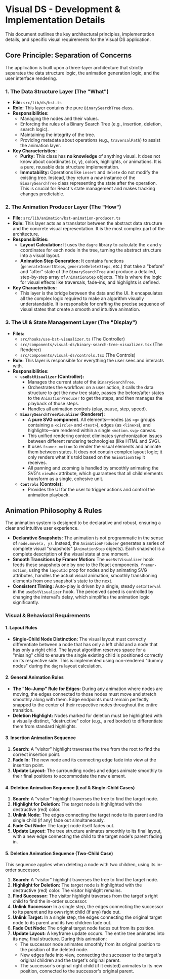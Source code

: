 # Visual DS - Development & Implementation Details

This document outlines the key architectural principles, implementation details, and specific visual requirements for the Visual DS application.

## Core Principle: Separation of Concerns

The application is built upon a three-layer architecture that strictly separates the data structure logic, the animation generation logic, and the user interface rendering.

### 1. The Data Structure Layer (The "What")

-   **File:** `src/lib/ds/bst.ts`
-   **Role:** This layer contains the pure `BinarySearchTree` class.
-   **Responsibilities:**
    -   Managing the nodes and their values.
    -   Enforcing the rules of a Binary Search Tree (e.g., insertion, deletion, search logic).
    -   Maintaining the integrity of the tree.
    -   Providing metadata about operations (e.g., `traversalPath`) to assist the animation layer.
-   **Key Characteristics:**
    -   **Purity:** This class has **no knowledge** of anything visual. It does not know about coordinates (x, y), colors, highlights, or animations. It is a pure, reusable data structure implementation.
    -   **Immutability:** Operations like `insert` and `delete` do not modify the existing tree. Instead, they return a *new* instance of the `BinarySearchTree` class representing the state after the operation. This is crucial for React's state management and makes tracking changes predictable.

### 2. The Animation Producer Layer (The "How")

-   **File:** `src/lib/animation/bst-animation-producer.ts`
-   **Role:** This layer acts as a translator between the abstract data structure and the concrete visual representation. It is the most complex part of the architecture.
-   **Responsibilities:**
    -   **Layout Calculation:** It uses the `dagre` library to calculate the `x` and `y` coordinates for each node in the tree, turning the abstract structure into a visual layout.
    -   **Animation Step Generation:** It contains functions (`generateInsertSteps`, `generateDeleteSteps`, etc.) that take a "before" and "after" state of the `BinarySearchTree` and produce a detailed, step-by-step array of `AnimationStep` objects. This is where the logic for visual effects like traversals, fade-ins, and highlights is defined.
-   **Key Characteristics:**
    -   This layer is the bridge between the data and the UI. It encapsulates all the complex logic required to make an algorithm visually understandable. It is responsible for crafting the precise sequence of visual states that create a smooth and intuitive animation.

### 3. The UI & State Management Layer (The "Display")

-   **Files:**
    -   `src/hooks/use-bst-visualizer.ts` (The Controller)
    -   `src/components/visual-ds/binary-search-tree-visualizer.tsx` (The Renderer)
    -   `src/components/visual-ds/controls.tsx` (The Controls)
-   **Role:** This layer is responsible for everything the user sees and interacts with.
-   **Responsibilities:**
    -   **`useBstVisualizer` (Controller):**
        -   Manages the current state of the `BinarySearchTree`.
        -   Orchestrates the workflow: on a user action, it calls the data structure to get the new tree state, passes the before/after states to the `AnimationProducer` to get the steps, and then manages the playback of those steps.
        -   Handles all animation controls (play, pause, step, speed).
    -   **`BinarySearchTreeVisualizer` (Renderer):**
        -   A **pure SVG component**. All elements—nodes (as `<g>` groups containing a `<circle>` and `<text>`), edges (as `<line>`s), and highlights—are rendered within a single `<motion.svg>` canvas.
        -   This unified rendering context eliminates synchronization issues between different rendering technologies (like HTML and SVG).
        -   It uses `framer-motion` to render the visual elements and animate them between states. It does not contain complex layout logic; it only renders what it's told based on the `AnimationStep` it receives.
        -   All panning and zooming is handled by smoothly animating the SVG's `viewBox` attribute, which guarantees that all child elements transform as a single, cohesive unit.
    -   **`Controls` (Controls):**
        -   Provides the UI for the user to trigger actions and control the animation playback.

## Animation Philosophy & Rules

The animation system is designed to be declarative and robust, ensuring a clear and intuitive user experience.

-   **Declarative Snapshots:** The animation is not programmatic in the sense of `node.move(x, y)`. Instead, the `AnimationProducer` generates a series of complete visual "snapshots" (`AnimationStep` objects). Each snapshot is a complete description of the visual state at one moment.
-   **Smooth Transitions by Framer Motion:** The `useBstVisualizer` hook feeds these snapshots one by one to the React components. `framer-motion`, using the `layoutId` prop for nodes and by animating SVG attributes, handles the actual visual animation, smoothly transitioning elements from one snapshot's state to the next.
-   **Consistent Timing:** Auto-play is driven by a single, steady `setInterval` in the `useBstVisualizer` hook. The perceived speed is controlled by changing the interval's delay, which simplifies the animation logic significantly.

### Visual & Behavioral Requirements

#### 1. Layout Rules

-   **Single-Child Node Distinction:** The visual layout must correctly differentiate between a node that has only a left child and a node that has only a right child. The layout algorithm reserves space for a "missing" child to ensure the single existing child is positioned correctly on its respective side. This is implemented using non-rendered "dummy nodes" during the `dagre` layout calculation.

#### 2. General Animation Rules

-   **The "No-Jump" Rule for Edges:** During any animation where nodes are moving, the edges connected to those nodes must move and stretch smoothly along with them. Edge endpoints must remain perfectly snapped to the center of their respective nodes throughout the entire transition.
-   **Deletion Highlight:** Nodes marked for deletion must be highlighted with a visually distinct, "destructive" color (e.g., a red border) to differentiate them from standard highlights.

#### 3. Insertion Animation Sequence
1.  **Search:** A "visitor" highlight traverses the tree from the root to find the correct insertion point.
2.  **Fade In:** The new node and its connecting edge fade into view at the insertion point.
3.  **Update Layout:** The surrounding nodes and edges animate smoothly to their final positions to accommodate the new element.

#### 4. Deletion Animation Sequence (Leaf & Single-Child Cases)
1.  **Search:** A "visitor" highlight traverses the tree to find the target node.
2.  **Highlight for Deletion:** The target node is highlighted with the destructive (red) color.
3.  **Unlink Node:** The edges connecting the target node to its parent and its single child (if any) fade out simultaneously.
4.  **Fade Out Node:** The target node itself fades out.
5.  **Update Layout:** The tree structure animates smoothly to its final layout, with a new edge connecting the child to the target node's parent fading in.

#### 5. Deletion Animation Sequence (Two-Child Case)
This sequence applies when deleting a node with two children, using its in-order successor.

1.  **Search:** A "visitor" highlight traverses the tree to find the target node.
2.  **Highlight for Deletion:** The target node is highlighted with the destructive (red) color. The visitor highlight remains.
3.  **Find Successor:** The visitor highlight traverses from the target's right child to find the in-order successor.
4.  **Unlink Successor:** In a single step, the edges connecting the successor to its parent and its own right child (if any) fade out.
5.  **Unlink Target:** In a single step, the edges connecting the original target node to its parent and its two children fade out.
6.  **Fade Out Node:** The original target node fades out from its position.
7.  **Update Layout:** A keyframe update occurs. The entire tree animates into its new, final structure. During this animation:
    * The successor node animates smoothly from its original position to the position of the deleted node.
    * New edges fade into view, connecting the successor to the target's original children and the target's original parent.
    * The successor's original right child (if it existed) animates to its new position, connected to the successor's original parent.

